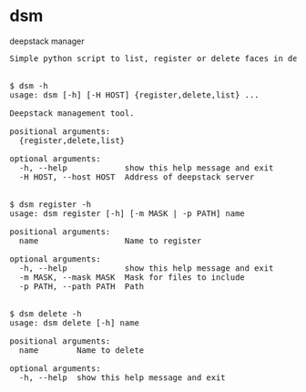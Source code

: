# dsm
deepstack manager
<pre>
Simple python script to list, register or delete faces in deepstack instance. Allows registering multiple images at a time. 


$ dsm -h
usage: dsm [-h] [-H HOST] {register,delete,list} ...

Deepstack management tool.

positional arguments:
  {register,delete,list}

optional arguments:
  -h, --help            show this help message and exit
  -H HOST, --host HOST  Address of deepstack server


$ dsm register -h
usage: dsm register [-h] [-m MASK | -p PATH] name

positional arguments:
  name                  Name to register

optional arguments:
  -h, --help            show this help message and exit
  -m MASK, --mask MASK  Mask for files to include
  -p PATH, --path PATH  Path


$ dsm delete -h
usage: dsm delete [-h] name

positional arguments:
  name        Name to delete

optional arguments:
  -h, --help  show this help message and exit
